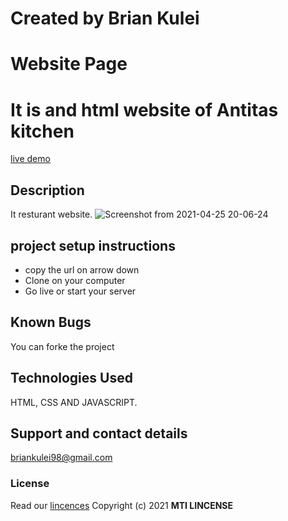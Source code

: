 # Created by Brian Kulei
# Website Page
# It is and html website of Antitas kitchen
[live demo](https://brian6382.github.io/Anitas_Kitchen_project/)
## Description
It resturant website.
![Screenshot from 2021-04-25 20-06-24](https://user-images.githubusercontent.com/82508349/116002297-cbd76080-a601-11eb-8a69-113540691483.png)
## project setup instructions
- copy the url on arrow down
- Clone on your computer
- Go live or start your server
## Known Bugs
You can forke the project
## Technologies Used
HTML, CSS AND JAVASCRIPT.
## Support and contact details
briankulei98@gmail.com 
### License
Read our [lincences](./Lincense)
Copyright (c) 2021 **MTI LINCENSE**
